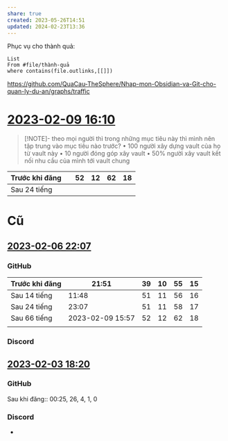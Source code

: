 ```yaml
---
share: true
created: 2023-05-26T14:51
updated: 2024-02-23T13:36
---
```

Phục vụ cho thành quả:
```dataview
List 
From #file/thành-quả 
where contains(file.outlinks,[[]]) 
```
https://github.com/QuaCau-TheSphere/Nhap-mon-Obsidian-va-Git-cho-quan-ly-du-an/graphs/traffic

# [2023-02-09 16:10](https://discord.com/channels/898550123007709204/898550123007709209/1073168252022304838) 

> [!NOTE]- theo mọi người thì trong những mục tiêu này thì mình nên tập trung vào mục tiêu nào trước? 
> • 100 người xây dựng vault của họ từ vault này 
> • 10 người đóng góp xây vault 
> • 50% người xây vault kết nối nhu cầu của mình tới vault chung

| Trước khi đăng |     | 52  | 12  | 62  | 18  |
| -------------- | --- | --- | --- | --- | --- |
| Sau 24 tiếng   |     |     |     |     |     |
# Cũ
## [2023-02-06 22:07](https://discord.com/channels/898550123007709204/898550123007709209/1072171583378051072) 
### GitHub
| Trước khi đăng | 21:51            | 39  | 10  | 55  | 15  |
| -------------- | ---------------- | --- | --- | --- | --- |
| Sau 14 tiếng   | 11:48            | 51  | 11  | 56  | 16  |
| Sau 24 tiếng   | 23:07            | 51  | 11  | 58  | 17  |
| Sau 66 tiếng   | 2023-02-09 15:57 | 52  | 12  | 62  | 18  |
|                |                  |     |     |     |     |
### Discord


## [2023-02-03 18:20](https://discord.com/channels/898550123007709204/898550123007709209/1070665110974107728) 
### GitHub
Sau khi đăng:: 00:25, 26, 4, 1, 0

### Discord
-
